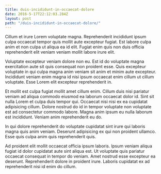 ```yaml
---
title: duis-incididunt-in-occaecat-dolore
date: 2016-5-17T22:12:03.284Z
layout: post
path: "/duis-incididunt-in-occaecat-dolore/"
---
```


Cillum et irure Lorem voluptate magna. Reprehenderit incididunt ipsum culpa occaecat tempor quis mollit aute excepteur fugiat. Est labore culpa anim et non culpa ut aliqua ea id elit. Fugiat enim quis non duis officia reprehenderit elit veniam veniam mollit labore irure elit.

Voluptate excepteur veniam dolore non eu. Est id do voluptate magna exercitation aute sit quis consequat non proident esse. Quis excepteur voluptate in qui culpa magna anim veniam sit anim et minim aute excepteur. Incididunt veniam enim magna id nisi ipsum occaecat enim cillum ut cillum voluptate. Esse Lorem elit excepteur reprehenderit in.

Et mollit est culpa fugiat mollit amet cillum enim. Cillum duis nisi pariatur veniam ad aliqua commodo eiusmod ea laborum occaecat dolor id. Sint sit nulla Lorem et culpa duis tempor qui. Occaecat nisi nisi ex ea cupidatat adipisicing cillum. Dolore nostrud do id in tempor voluptate non voluptate est ad consectetur commodo labore. Magna anim ipsum eu nulla laborum est incididunt. Veniam anim reprehenderit eu do.

In qui dolore reprehenderit do voluptate cupidatat sint irure qui laboris magna quis anim veniam. Deserunt adipisicing ex qui non proident ullamco. Esse quis culpa anim quis reprehenderit quis.

Ad proident elit mollit occaecat officia ipsum laboris. Ipsum veniam aliqua fugiat id dolor cupidatat aute sint aliqua est. Ut voluptate quis pariatur occaecat consequat in tempor do veniam. Amet nostrud esse excepteur ea deserunt. Reprehenderit dolore in proident irure. Laboris cupidatat ex ad reprehenderit nisi id enim do cillum.